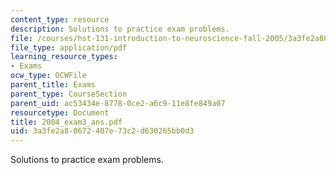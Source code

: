 ```yaml
---
content_type: resource
description: Solutions to practice exam problems.
file: /courses/hst-131-introduction-to-neuroscience-fall-2005/3a3fe2a80672407e73c2d630265bb0d3_2004_exam3_ans.pdf
file_type: application/pdf
learning_resource_types:
- Exams
ocw_type: OCWFile
parent_title: Exams
parent_type: CourseSection
parent_uid: ac53434e-8778-0ce2-a6c9-11e8fe849a07
resourcetype: Document
title: 2004_exam3_ans.pdf
uid: 3a3fe2a8-0672-407e-73c2-d630265bb0d3
---
```

Solutions to practice exam problems.

